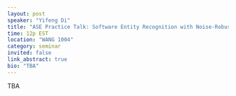 ```yaml
---
layout: post
speaker: "Yifeng Di"
title: "ASE Practice Talk: Software Entity Recognition with Noise-Robust Learning"
time: 12p EST
location: "WANG 1004"
category: seminar
invited: false
link_abstract: true
bio: "TBA"
---
```

TBA

